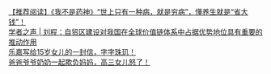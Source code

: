   
[【推荐阅读】《我不是药神》“世上只有一种病，就是穷病”，懂养生就是“省大钱”！](http://www.dianyue.me/archives/412/jigi3bfltz02puo3/)  
[学者之声 | 刘程：自贸区建设对我国在全球价值链体系中占据优势地位具有重要的推动作用](http://www.dianyue.me/archives/440/xi6t51o9w3i67oh7/)  
[乐嘉写给15岁女儿的一封信，字字珠玑！](http://www.dianyue.me/archives/810/37rzyv8qo31seo3v/)  
[爸爸爷爷奶奶一起欺负妈妈，高三女儿怒了！](http://www.dianyue.me/archives/004/9yihwc1xkib6viui/)